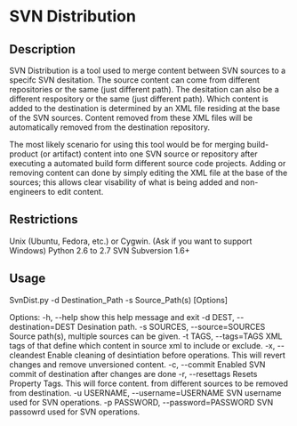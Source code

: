 SVN Distribution
=============

Description
-------
SVN Distribution is a tool used to merge content between SVN sources to a specifc SVN desitation.
The source content can come from different repositories or the same (just different path). The 
desitation can also be a different respository or the same (just different path). Which content is
added to the destination is determined by an XML file residing at the base of the SVN sources.
Content removed from these XML files will be automatically removed from the destination repository.

The most likely scenario for using this tool would be for merging build-product (or artifact) content into
one SVN source or repository after executing a automated build form different source code projects. 
Adding or removing content can done by simply editing the XML file at the base of the sources; 
this allows clear visability of what is being added and non-engineers to edit content.

Restrictions
-------
Unix (Ubuntu, Fedora, etc.) or Cygwin. (Ask if you want to support Windows)
Python 2.6 to 2.7
SVN Subversion 1.6+

Usage
-------
SvnDist.py -d Destination_Path -s Source_Path(s) [Options]

Options:
 -h, --help            show this help message and exit
  -d DEST, --destination=DEST
                        Desination path.
  -s SOURCES, --source=SOURCES
                        Source path(s), multiple sources can be given.
  -t TAGS, --tags=TAGS  XML tags of that define which content in source xml to
                        include or exclude.
  -x, --cleandest       Enable cleaning of desintiation before operations.
                        This will revert changes and remove unversioned
                        content.
  -c, --commit          Enabled SVN commit of destination after changes are
                        done
  -r, --resettags       Resets Property Tags. This will force content. from
                        different sources to be removed from destination.
  -u USERNAME, --username=USERNAME
                        SVN username used for SVN operations.
  -p PASSWORD, --password=PASSWORD
                        SVN passowrd used for SVN operations.


